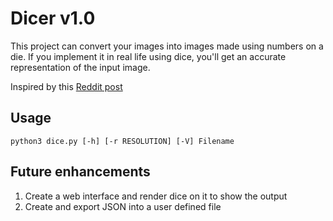 # Dicer v1.0

This project can convert your images into images made using numbers on a die. 
If you implement it in real life using dice, you'll get an accurate representation of the input image.

Inspired by this [Reddit post](https://old.reddit.com/r/DIY/comments/a411hu/i_made_a_portrait_of_a_friend_out_of_13000_dice/)

## Usage

`python3 dice.py [-h] [-r RESOLUTION] [-V] Filename`

## Future enhancements

1. Create a web interface and render dice on it to show the output
2. Create and export JSON into a user defined file
